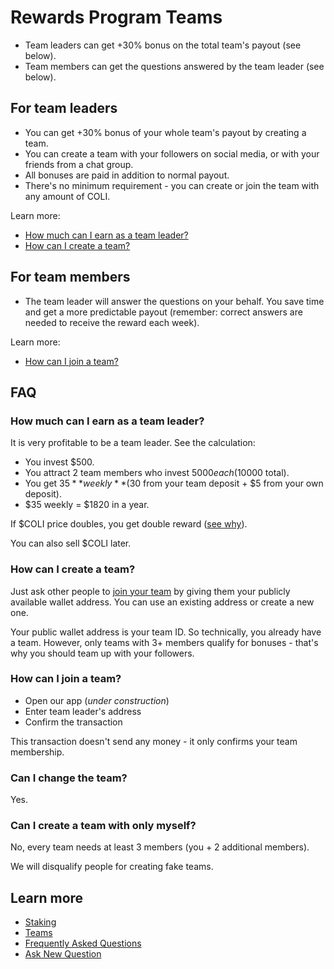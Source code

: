 # Rewards Program Teams

* Team leaders can get +30% bonus on the total team's payout (see below).
* Team members can get the questions answered by the team leader (see below).

## For team leaders

* You can get +30% bonus of your whole team's payout by creating a team.
* You can create a team with your followers on social media, or with your friends from a chat group.
* All bonuses are paid in addition to normal payout.
* There's no minimum requirement - you can create or join the team with any amount of COLI.

Learn more:

* [How much can I earn as a team leader?](#how-much-can-i-earn-as-a-team-leader)
* [How can I create a team?](#how-can-i-create-a-team)

## For team members

* The team leader will answer the questions on your behalf. You save time and get a more predictable payout (remember: correct answers are needed to receive the reward each week).

Learn more:

* [How can I join a team?](#how-can-i-join-a-team)

## FAQ

### How much can I earn as a team leader?

It is very profitable to be a team leader. See the calculation:

* You invest $500.
* You attract 2 team members who invest $5000 each ($10000 total).
* You get $35 **weekly** ($30 from your team deposit + $5 from your own deposit).
* $35 weekly = $1820 in a year.

If $COLI price doubles, you get double reward ([see why](FAQ.md#how-much-exactly-can-i-get)).

You can also sell $COLI later.

### How can I create a team?

Just ask other people to [join your team](#how-can-i-join-a-team) by giving them your publicly available wallet address. You can use an existing address or create a new one.

Your public wallet address is your team ID. So technically, you already have a team. However, only teams with 3+ members qualify for bonuses - that's why you should team up with your followers.

### How can I join a team?

* Open our app (*under construction*)
* Enter team leader's address
* Confirm the transaction

This transaction doesn't send any money - it only confirms your team membership.

### Can I change the team?

Yes.

### Can I create a team with only myself?

No, every team needs at least 3 members (you + 2 additional members).

We will disqualify people for creating fake teams.

## Learn more

* [Staking](Staking.md)
* [Teams](Teams.md)
* [Frequently Asked Questions](FAQ.md)
* [Ask New Question](https://t.me/Coliquidity)
